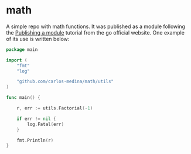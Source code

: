 # math
A simple repo with math functions. It was published as a module following the [Publishing a module](https://go.dev/doc/modules/publishing) tutorial from the go official website. One example of its use is written below:

```go
package main

import (
	"fmt"
	"log"

	"github.com/carlos-medina/math/utils"
)

func main() {

	r, err := utils.Factorial(-1)

	if err != nil {
		log.Fatal(err)
	}

	fmt.Println(r)
}

```